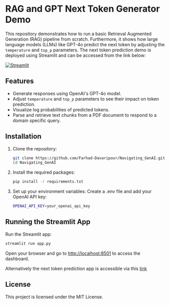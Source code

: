 # RAG and GPT Next Token Generator Demo

This repository demonstrates how to run a basic Retrieval Augmented Generation (RAG) pipeline from scratch. Furthermore, it shows how large language models (LLMs) like GPT-4o predict the next token by adjusting the `temperature` and `top_p` parameters. The next token prediction demo is deployed using Streamlit and can be accessed from the link below:

[![Streamlit](https://static.streamlit.io/badges/streamlit_badge_black_white.svg)](https://navigating-genai.streamlit.app/)

## Features

- Generate responses using OpenAI's GPT-4o model.
- Adjust `temperature` and `top_p` parameters to see their impact on token prediction.
- Visualize log probabilities of predicted tokens.
- Parse and retrieve text chunks from a PDF document to respond to a domain specific query.

## Installation

1. Clone the repository:
   ```bash
   git clone https://github.com/Farhad-Davaripour/Navigating_GenAI.git
   cd Navigating_GenAI
    ```
2. Install the required packages:

    ```bash
    pip install -r requirements.txt
    ```
3. Set up your environment variables:
Create a .env file and add your OpenAI API key:

    ```bash
    OPENAI_API_KEY=your_openai_api_key
    ```

## Running the Streamlit App

Run the Streamlit app:
```bash
streamlit run app.py
```

Open your browser and go to [http://localhost:8501](http://localhost:8501) to access the dashboard.

Alternatively the next token prediction app is accessible via this [link](https://navigating-genai.streamlit.app/)

## License
This project is licensed under the MIT License.
